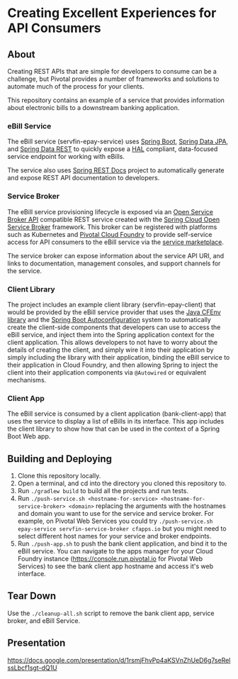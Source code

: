 # Creating Excellent Experiences for API Consumers

## About
Creating REST APIs that are simple for developers to consume can be a 
challenge, but Pivotal provides a number of frameworks and solutions to 
automate much of the process for your clients.

This repository contains an example of a service that provides information 
about electronic bills to a downstream banking application.  

### eBill Service
The eBill service (servfin-epay-service) uses 
[Spring Boot](https://projects.spring.io/spring-boot/), 
[Spring Data JPA](https://projects.spring.io/spring-data-jpa/), and
[Spring Data REST](https://projects.spring.io/spring-data-rest/) to 
quickly expose a [HAL](http://stateless.co/hal_specification.html) 
compliant, data-focused service endpoint for working with eBills.

The service also uses [Spring REST Docs](https://spring.io/projects/spring-restdocs/)
project to automatically generate and expose REST API documentation to 
developers.

### Service Broker
The eBill service provisioning lifecycle is exposed via an 
[Open Service Broker API](https://github.com/openservicebrokerapi/servicebroker) 
compatible REST service created with the 
[Spring Cloud Open Service Broker](https://spring.io/projects/spring-cloud-open-service-broker)
framework.  This broker can be registered with platforms such as Kubernetes and
[Pivotal Cloud Foundry](https://pivotal.io/platform) to provide 
self-service access for API consumers to the eBill service via the 
[service marketplace](https://docs.run.pivotal.io/marketplace/).

The service broker can expose information about the service API URI, and 
links to documentation, management consoles, and support channels 
for the service.

### Client Library
The project includes an example client library (servfin-epay-client) that
would be provided by the eBill service provider that uses the
[Java CFEnv library](https://github.com/pivotal-cf/java-cfenv) and the
[Spring Boot Autoconfiguration](https://docs.spring.io/spring-boot/docs/current/reference/html/boot-features-developing-auto-configuration.html)
system to automatically create the client-side components that developers
can use to access the eBill service, and inject them into the Spring
application context for the client application.  This allows developers
to not have to worry about the details of creating the client, and simply
wire it into their application by simply including the library with their
application, binding the eBill service to their application in Cloud
Foundry, and then allowing Spring to inject the client into their
application components via `@Autowired` or equivalent mechanisms.

### Client App
The eBill service is consumed by a client application (bank-client-app) 
that uses the service to display a list of eBills in its interface.  This app
includes the client library to show how that can be used in the context of a
Spring Boot Web app.

## Building and Deploying
1. Clone this repository locally.
2. Open a terminal, and cd into the directory you cloned this repository to.
3. Run `./gradlew build` to build all the projects and run tests.
4. Run `./push-service.sh <hostname-for-service> <hostname-for-service-broker> <domain>` 
replacing the arguments with the hostnames and domain you want to use for the 
service and service broker.  For example, on Pivotal Web Services you could try 
`./push-service.sh epay-service servfin-service-broker cfapps.io` but you 
might need to select different host names for your service and broker endpoints.
5. Run `./push-app.sh` to push the bank client application, and bind it to 
the eBill service.  You can navigate to the apps manager for your Cloud Foundry 
instance (https://console.run.pivotal.io for Pivotal Web Services) to see the 
bank client app hostname and access it's web interface.

## Tear Down
Use the `./cleanup-all.sh` script to remove the bank client app, service broker, 
and eBill Service.

## Presentation
https://docs.google.com/presentation/d/1rsmjFhvPp4aKSVnZhUeD6g7seRelssLbcf1sgt-dQ1U
